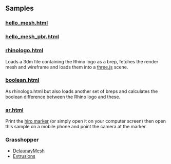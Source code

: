 ## Samples

### [hello_mesh.html](https://mcneel.github.io/rhino3dm/javascript/samples/viewer/01_basic/index.html)

### [hello_mesh_pbr.html](https://mcneel.github.io/rhino3dm/javascript/samples/viewer/02_advanced/index.html)

### [rhinologo.html](https://mcneel.github.io/rhino3dm/javascript/samples/compute/brep_isocurves/index.html)

Loads a 3dm file containing the Rhino logo as a brep, fetches the render mesh and wireframe and loads them into a [three.js](https://threejs.org) scene.

### [boolean.html](https://mcneel.github.io/rhino3dm/javascript/samples/compute/brep_boolean/index.html)

As rhinologo.html but also loads another set of breps and calculates the boolean difference between the Rhino logo and these.

### [ar.html](https://mcneel.github.io/rhino3dm/javascript/samples/viewer/03_ar/index.html)

Print the [hiro marker](https://jeromeetienne.github.io/AR.js/data/images/HIRO.jpg) (or simply open it on your computer screen) then open this sample on a mobile phone and point the camera at the marker.

### Grasshopper

* [DelaunayMesh](https://mcneel.github.io/rhino3dm/javascript/samples/compute/RESTHopper/Extrusions/index.html)
* [Extrusions](https://mcneel.github.io/rhino3dm/javascript/samples/compute/RESTHopper/DelaunayMesh/index.html)
